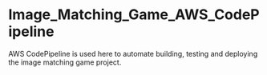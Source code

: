 # Image_Matching_Game_AWS_CodePipeline
AWS CodePipeline is used here to automate building, testing and deploying the image matching game project.
